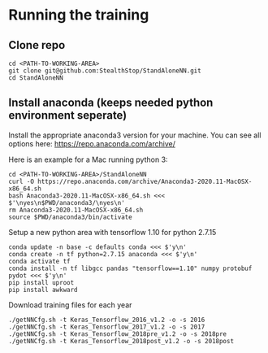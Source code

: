 # Running the training

## Clone repo
```
cd <PATH-TO-WORKING-AREA>
git clone git@github.com:StealthStop/StandAloneNN.git
cd StandAloneNN
```

## Install anaconda (keeps needed python environment seperate)
Install the appropriate anaconda3 version for your machine.
You can see all options here: https://repo.anaconda.com/archive/

Here is an example for a Mac running python 3:
```
cd <PATH-TO-WORKING-AREA>/StandAloneNN
curl -O https://repo.anaconda.com/archive/Anaconda3-2020.11-MacOSX-x86_64.sh
bash Anaconda3-2020.11-MacOSX-x86_64.sh <<< $'\nyes\n$PWD/anaconda3/\nyes\n'
rm Anaconda3-2020.11-MacOSX-x86_64.sh
source $PWD/anaconda3/bin/activate
```

Setup a new python area with tensorflow 1.10 for python 2.7.15 
```
conda update -n base -c defaults conda <<< $'y\n'
conda create -n tf python=2.7.15 anaconda <<< $'y\n'
conda activate tf
conda install -n tf libgcc pandas "tensorflow==1.10" numpy protobuf pydot <<< $'y\n'
pip install uproot
pip install awkward
```

Download training files for each year
```
./getNNCfg.sh -t Keras_Tensorflow_2016_v1.2 -o -s 2016
./getNNCfg.sh -t Keras_Tensorflow_2017_v1.2 -o -s 2017
./getNNCfg.sh -t Keras_Tensorflow_2018pre_v1.2 -o -s 2018pre
./getNNCfg.sh -t Keras_Tensorflow_2018post_v1.2 -o -s 2018post
```

